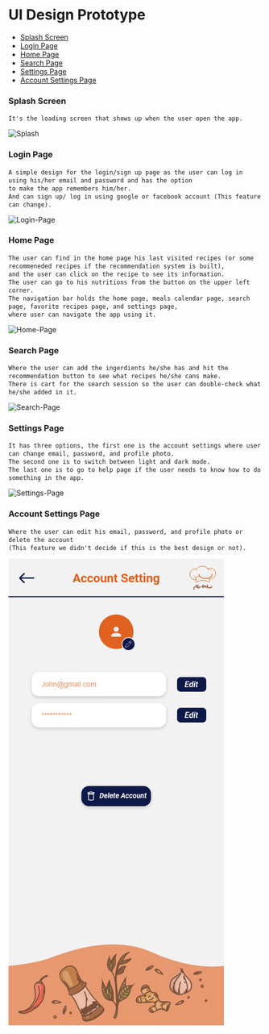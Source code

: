# **UI Design Prototype**

- [Splash Screen](#Splash-Screen)
- [Login Page](#Login-Page)
- [Home Page](#Home-Page)
- [Search Page](#Search-Page)
- [Settings Page](#Settings-Page)
- [Account Settings Page](#Account-Settings-Page)

### **Splash Screen**

    It's the loading screen that shows up when the user open the app.

![Splash](Pages-UI/Splash.png)

### **Login Page**

    A simple design for the login/sign up page as the user can log in using his/her email and password and has the option
    to make the app remembers him/her.
    And can sign up/ log in using google or facebook account (This feature can change).

![Login-Page](Pages-UI/Login-Page.png)

### **Home Page**

    The user can find in the home page his last visited recipes (or some recommeneded recipes if the recommendation system is built),
    and the user can click on the recipe to see its information.
    The user can go to his nutritions from the button on the upper left corner.
    The navigation bar holds the home page, meals calendar page, search page, favorite recipes page, and settings page,
    where user can navigate the app using it. 

![Home-Page](Pages-UI/Home-Page.png)

### **Search Page**

    Where the user can add the ingerdients he/she has and hit the recommendation button to see what recipes he/she cans make.
    There is cart for the search session so the user can double-check what he/she added in it.

![Search-Page](Pages-UI/Search-Page.png)

### **Settings Page**

    It has three options, the first one is the account settings where user can change email, password, and profile photo.
    The second one is to switch between light and dark mode.
    The last one is to go to help page if the user needs to know how to do something in the app. 

![Settings-Page](Pages-UI/Settings-Page.png)

### **Account Settings Page**

    Where the user can edit his email, password, and profile photo or delete the account
    (This feature we didn't decide if this is the best design or not).

![Account-Setting-Page](https://github.com/MAMA-LY/Recipe-Recommender/blob/main/docs/Pages-UI/Account-Setting-Page.png?raw=true)

